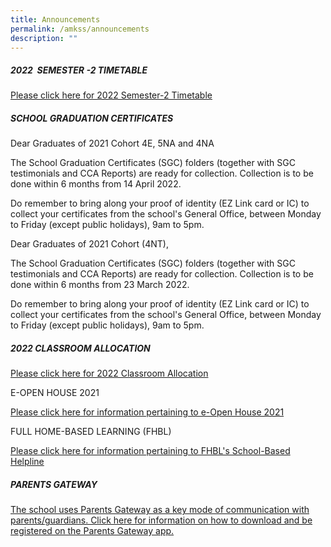```yaml
---
title: Announcements
permalink: /amkss/announcements
description: ""
---
```

##### **2022  SEMESTER -2 TIMETABLE**   

[Please click here for 2022 Semester-2 Timetable](/files/Semester%202%20Timetable.pdf)


  

##### **SCHOOL GRADUATION CERTIFICATES**

Dear Graduates of 2021 Cohort 4E, 5NA and 4NA  

The School Graduation Certificates (SGC) folders (together with SGC testimonials and CCA Reports) are ready for collection. Collection is to be done within 6 months from 14 April 2022.   

Do remember to bring along your proof of identity (EZ Link card or IC) to collect your certificates from the school's General Office, between Monday to Friday (except public holidays), 9am to 5pm.   

  

Dear Graduates of 2021 Cohort (4NT),  

The School Graduation Certificates (SGC) folders (together with SGC testimonials and CCA Reports) are ready for collection. Collection is to be done within 6 months from 23 March 2022.

Do remember to bring along your proof of identity (EZ Link card or IC) to collect your certificates from the school's General Office, between Monday to Friday (except public holidays), 9am to 5pm. 

##### **2022 CLASSROOM ALLOCATION**   

[Please click here for 2022 Classroom Allocation](/files/Classroom%20Allocation%202022.pdf)

  

E-OPEN HOUSE 2021

[Please click here for information pertaining to e-Open House 2021](/e-open-house)  

  

FULL HOME-BASED LEARNING (FHBL)

[Please click here for information pertaining to FHBL's School-Based Helpline](/files/Ang%20Mo%20Kio%20Secondary%20School%20-%20HBL.pdf)

  

##### **PARENTS GATEWAY**  

[The school uses Parents Gateway as a key mode of communication with parents/guardians. Click here for information on how to download and be registered on the Parents Gateway app.](/files/PG%20Step%20by%20Step%20Guide.pdf)